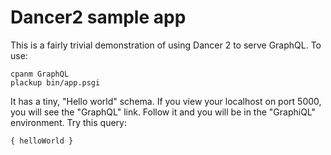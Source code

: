# Dancer2 sample app

This is a fairly trivial demonstration of using Dancer 2 to serve
GraphQL. To use:

```
cpanm GraphQL
plackup bin/app.psgi
```

It has a tiny, "Hello world" schema. If you view your localhost on port
5000, you will see the "GraphQL" link. Follow it and you will be in the
"GraphiQL" environment. Try this query:

```
{ helloWorld }
```
